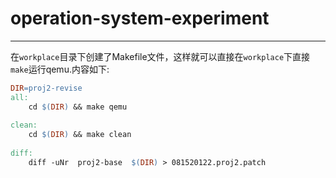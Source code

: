 # operation-system-experiment

---

在`workplace`目录下创建了Makefile文件，这样就可以直接在`workplace`下直接`make`运行qemu.内容如下:

```makefile
DIR=proj2-revise
all:
	cd $(DIR) && make qemu
	
clean:
	cd $(DIR) && make clean
	
diff:
	diff -uNr  proj2-base  $(DIR) > 081520122.proj2.patch
```